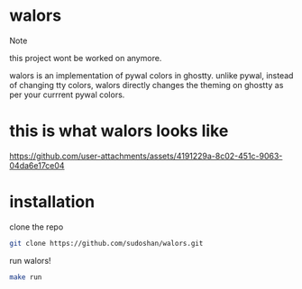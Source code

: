 # walors 

> [!NOTE]
> this project wont be worked on anymore.

walors is an implementation of pywal colors in ghostty. unlike pywal, instead of changing tty colors, walors directly changes the theming on ghostty as per your currrent pywal colors.

# this is what walors looks like

https://github.com/user-attachments/assets/4191229a-8c02-451c-9063-04da6e17ce04

# installation

clone the repo
```sh
git clone https://github.com/sudoshan/walors.git
```

run walors!
```sh
make run
```
